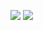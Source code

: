 ![](https://media.giphy.com/media/UJ5I7921pAOEU/giphy.gif)
![](https://komarev.com/ghpvc/?username=MiktatCento)

<!---
MiktatCento/MiktatCento is a ✨ special ✨ repository because its `README.md` (this file) appears on your GitHub profile.
You can click the Preview link to take a look at your changes.
--->
